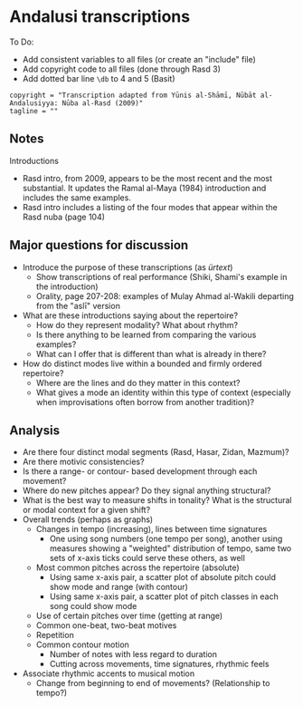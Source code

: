 # Andalusi transcriptions

To Do:

* Add consistent variables to all files (or create an "include" file)
* Add copyright code to all files (done through Rasd 3)
* Add dotted bar line `\db` to 4 and 5 (Basit)

~~~
copyright = "Transcription adapted from Yūnis al-Shāmī, Nūbāt al-Andalusiyya: Nūba al-Rasd (2009)"
tagline = ""
~~~

## Notes

Introductions

* Rasd intro, from 2009, appears to be the most recent and the most substantial. It updates the Ramal al-Maya (1984) introduction and includes the same examples.
* Rasd intro includes a listing of the four modes that appear within the Rasd nuba (page 104)

## Major questions for discussion

* Introduce the purpose of these transcriptions (as *ürtext*)
	* Show transcriptions of real performance (Shiki, Shami's example in the introduction)
	* Orality, page 207-208: examples of Mulay Ahmad al-Wakili departing from the "aslī" version
* What are these introductions saying about the repertoire?
	* How do they represent modality? What about rhythm?
	* Is there anything to be learned from comparing the various examples?
	* What can I offer that is different than what is already in there?
* How do distinct modes live within a bounded and firmly ordered repertoire?
	* Where are the lines and do they matter in this context?
	* What gives a mode an identity within this type of context (especially when improvisations often borrow from another tradition)?

## Analysis

* Are there four distinct modal segments (Rasd, Hasar, Zidan, Mazmum)?
* Are there motivic consistencies?
* Is there a range- or contour- based development through each movement?
* Where do new pitches appear? Do they signal anything structural?
* What is the best way to measure shifts in tonality? What is the structural or modal context for a given shift?
* Overall trends (perhaps as graphs)
	* Changes in tempo (increasing), lines between time signatures
		* One using song numbers (one tempo per song), another using measures showing a "weighted" distribution of tempo, same two sets of x-axis ticks could serve these others, as well
	* Most common pitches across the repertoire (absolute)
		* Using same x-axis pair, a scatter plot of absolute pitch could show mode and range (with contour)
		* Using same x-axis pair, a scatter plot of pitch classes in each song could show mode
	* Use of certain pitches over time (getting at range)
	* Common one-beat, two-beat motives
	* Repetition
	* Common contour motion
		* Number of notes with less regard to duration
		* Cutting across movements, time signatures, rhythmic feels
* Associate rhythmic accents to musical motion
	* Change from beginning to end of movements? (Relationship to tempo?)
